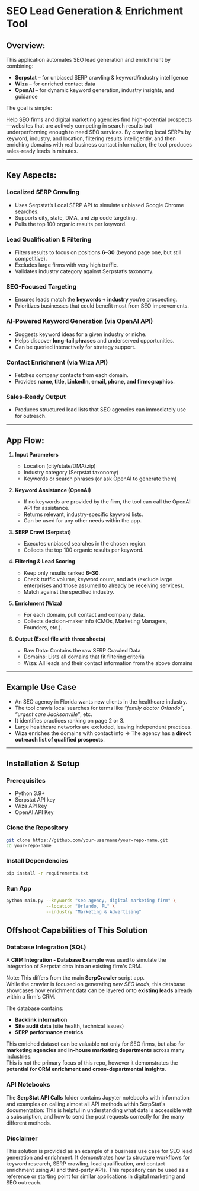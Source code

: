 # SEO Lead Generation & Enrichment Tool

## Overview:

This application automates SEO lead generation and enrichment by combining:

- **Serpstat** – for unbiased SERP crawling & keyword/industry intelligence  
- **Wiza** – for enriched contact data  
- **OpenAI** – for dynamic keyword generation, industry insights, and guidance 

The goal is simple:

Help SEO firms and digital marketing agencies find high-potential prospects—websites that are actively competing in search results but underperforming enough to need SEO services.
By crawling local SERPs by keyword, industry, and location, filtering results intelligently, and then enriching domains with real business contact information, the tool produces sales-ready leads in minutes.

---

## Key Aspects:

### Localized SERP Crawling
- Uses Serpstat’s Local SERP API to simulate unbiased Google Chrome searches.  
- Supports city, state, DMA, and zip code targeting.  
- Pulls the top 100 organic results per keyword.  

### Lead Qualification & Filtering
- Filters results to focus on positions **6–30** (beyond page one, but still competitive).  
- Excludes large firms with very high traffic.  
- Validates industry category against Serpstat’s taxonomy.  

### SEO-Focused Targeting
- Ensures leads match the **keywords + industry** you’re prospecting.  
- Prioritizes businesses that could benefit most from SEO improvements.
  
### AI-Powered Keyword Generation (via OpenAI API)
- Suggests keyword ideas for a given industry or niche.  
- Helps discover **long-tail phrases** and underserved opportunities.  
- Can be queried interactively for strategy support.
  
### Contact Enrichment (via Wiza API)
- Fetches company contacts from each domain.  
- Provides **name, title, LinkedIn, email, phone, and firmographics**.  

### Sales-Ready Output
- Produces structured lead lists that SEO agencies can immediately use for outreach.  

---

## App Flow:

1. **Input Parameters**  
   - Location (city/state/DMA/zip)  
   - Industry category (Serpstat taxonomy)  
   - Keywords or search phrases (or ask OpenAI to generate them)  

2. **Keyword Assistance (OpenAI)**  
   - If no keywords are provided by the firm, the tool can call the OpenAI API for assistance.  
   - Returns relevant, industry-specific keyword lists.
   - Can be used for any other needs within the app.

3. **SERP Crawl (Serpstat)**  
   - Executes unbiased searches in the chosen region.  
   - Collects the top 100 organic results per keyword.  

4. **Filtering & Lead Scoring**  
   - Keep only results ranked **6–30**.  
   - Check traffic volume, keyword count, and ads (exclude large enterprises and those assumed to already be receiving services).
   - Match against the specified industry.  

5. **Enrichment (Wiza)**  
   - For each domain, pull contact and company data.  
   - Collects decision-maker info (CMOs, Marketing Managers, Founders, etc.).  

6. **Output (Excel file with three sheets)**  
   - Raw Data: Contains the raw SERP Crawled Data
   - Domains: Lists all domains that fit filtering criteria
   - Wiza: All leads and their contact information from the above domains

---

## Example Use Case

- An SEO agency in Florida wants new clients in the healthcare industry.  
- The tool crawls local searches for terms like *“family doctor Orlando”*, *“urgent care Jacksonville”*, etc.  
- It identifies practices ranking on page 2 or 3.  
- Large healthcare networks are excluded, leaving independent practices.  
- Wiza enriches the domains with contact info → The agency has a **direct outreach list of qualified prospects**.  

---

## Installation & Setup

### Prerequisites
- Python 3.9+  
- Serpstat API key  
- Wiza API key
- OpenAI API Key
  
### Clone the Repository
```bash
git clone https://github.com/your-username/your-repo-name.git
cd your-repo-name
```
### Install Dependencies
```bash
pip install -r requirements.txt
```
### Run App
```bash
python main.py --keywords "seo agency, digital marketing firm" \
               --location "Orlando, FL" \
               --industry "Marketing & Advertising"
```

## Offshoot Capabilities of This Solution

### Database Integration (SQL)

A **CRM Integration - Database Example** was used to simulate the integration of Serpstat data into an existing firm's CRM.  

Note: This differs from the main **SerpCrawler** script app.  
While the crawler is focused on generating *new SEO leads*, this database showcases how enrichment data can be layered onto **existing leads** already within a firm's CRM.  

The database contains:  
- **Backlink information**  
- **Site audit data** (site health, technical issues)  
- **SERP performance metrics**  

This enriched dataset can be valuable not only for SEO firms, but also for **marketing agencies** and **in-house marketing departments** across many industries.  
This is not the primary focus of this repo, however it demonstrates the **potential for CRM enrichment and cross-departmental insights**.  

### API Notebooks

The **SerpStat API Calls** folder contains Jupyter notebooks with information and examples on calling almost all API methods within SerpStat's documentation:
This is helpful in understanding what data is accessible with a subscription, and how to send the post requests correctly for the many different methods. 

### Disclaimer
This solution is provided as an example of a business use case for SEO lead generation and enrichment. It demonstrates how to structure workflows for keyword research, SERP crawling, lead qualification, and contact enrichment using AI and third-party APIs. This repository can be used as a reference or starting point for similar applications in digital marketing and SEO outreach.





